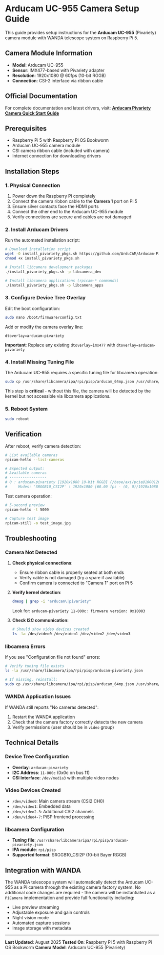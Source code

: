 # Arducam UC-955 Camera Setup Guide

This guide provides setup instructions for the **Arducam UC-955** (Pivariety) camera module with WANDA telescope system on Raspberry Pi 5.

## Camera Module Information

- **Model**: Arducam UC-955 
- **Sensor**: IMX477-based with Pivariety adapter
- **Resolution**: 1920x1080 @ 60fps (10-bit RGGB)
- **Connection**: CSI-2 interface via ribbon cable

## Official Documentation

For complete documentation and latest drivers, visit:
**[Arducam Pivariety Camera Quick Start Guide](https://docs.arducam.com/Raspberry-Pi-Camera/Pivariety-Camera/Quick-Start-Guide/)**

## Prerequisites

- Raspberry Pi 5 with Raspberry Pi OS Bookworm
- Arducam UC-955 camera module
- CSI camera ribbon cable (included with camera)
- Internet connection for downloading drivers

## Installation Steps

### 1. Physical Connection

1. Power down the Raspberry Pi completely
2. Connect the camera ribbon cable to the **Camera 1** port on Pi 5
3. Ensure silver contacts face the HDMI ports
4. Connect the other end to the Arducam UC-955 module
5. Verify connections are secure and cables are not damaged

### 2. Install Arducam Drivers

Run the automated installation script:

```bash
# Download installation script
wget -O install_pivariety_pkgs.sh https://github.com/ArduCAM/Arducam-Pivariety-V4L2-Driver/releases/download/install_script/install_pivariety_pkgs.sh
chmod +x install_pivariety_pkgs.sh

# Install libcamera development packages
./install_pivariety_pkgs.sh -p libcamera_dev

# Install libcamera applications (rpicam-* commands)
./install_pivariety_pkgs.sh -p libcamera_apps
```

### 3. Configure Device Tree Overlay

Edit the boot configuration:

```bash
sudo nano /boot/firmware/config.txt
```

Add or modify the camera overlay line:
```
dtoverlay=arducam-pivariety
```

**Important**: Replace any existing `dtoverlay=imx477` with `dtoverlay=arducam-pivariety`

### 4. Install Missing Tuning File

The Arducam UC-955 requires a specific tuning file for libcamera operation:

```bash
sudo cp /usr/share/libcamera/ipa/rpi/pisp/arducam_64mp.json /usr/share/libcamera/ipa/rpi/pisp/arducam-pivariety.json
```

This step is **critical** - without this file, the camera will be detected by the kernel but not accessible via libcamera applications.

### 5. Reboot System

```bash
sudo reboot
```

## Verification

After reboot, verify camera detection:

```bash
# List available cameras
rpicam-hello --list-cameras

# Expected output:
# Available cameras
# -----------------
# 0 : arducam-pivariety [1920x1080 10-bit RGGB] (/base/axi/pcie@1000120000/rp1/i2c@80000/arducam_pivariety@c)
#     Modes: 'SRGGB10_CSI2P' : 1920x1080 [60.00 fps - (0, 0)/1920x1080 crop]
```

Test camera operation:
```bash
# 5-second preview
rpicam-hello -t 5000

# Capture test image
rpicam-still -o test_image.jpg
```

## Troubleshooting

### Camera Not Detected

1. **Check physical connections**:
   - Ensure ribbon cable is properly seated at both ends
   - Verify cable is not damaged (try a spare if available)
   - Confirm camera is connected to "Camera 1" port on Pi 5

2. **Verify kernel detection**:
   ```bash
   dmesg | grep -i "arducam\|pivariety"
   ```
   Look for: `arducam-pivariety 11-000c: firmware version: 0x10003`

3. **Check I2C communication**:
   ```bash
   # Should show video devices created
   ls -la /dev/video0 /dev/video1 /dev/video2 /dev/video3
   ```

### libcamera Errors

If you see "Configuration file not found" errors:
```bash
# Verify tuning file exists
ls -la /usr/share/libcamera/ipa/rpi/pisp/arducam-pivariety.json

# If missing, reinstall:
sudo cp /usr/share/libcamera/ipa/rpi/pisp/arducam_64mp.json /usr/share/libcamera/ipa/rpi/pisp/arducam-pivariety.json
```

### WANDA Application Issues

If WANDA still reports "No cameras detected":
1. Restart the WANDA application
2. Check that the camera factory correctly detects the new camera
3. Verify permissions (user should be in `video` group)

## Technical Details

### Device Tree Configuration
- **Overlay**: `arducam-pivariety`
- **I2C Address**: `11-000c` (0x0c on bus 11)
- **CSI Interface**: `/dev/media3` with multiple video nodes

### Video Devices Created
- `/dev/video0`: Main camera stream (CSI2 CH0)
- `/dev/video1`: Embedded data
- `/dev/video2-3`: Additional CSI2 channels
- `/dev/video4-7`: PiSP frontend processing

### libcamera Configuration
- **Tuning file**: `/usr/share/libcamera/ipa/rpi/pisp/arducam-pivariety.json`
- **IPA module**: `rpi/pisp`
- **Supported format**: SRGGB10_CSI2P (10-bit Bayer RGGB)

## Integration with WANDA

The WANDA telescope system will automatically detect the Arducam UC-955 as a Pi camera through the existing camera factory system. No additional code changes are required - the camera will be instantiated as a `PiCamera` implementation and provide full functionality including:

- Live preview streaming
- Adjustable exposure and gain controls
- Night vision mode
- Automated capture sessions
- Image storage with metadata

---

**Last Updated**: August 2025
**Tested On**: Raspberry Pi 5 with Raspberry Pi OS Bookworm
**Camera Model**: Arducam UC-955 (Pivariety)
